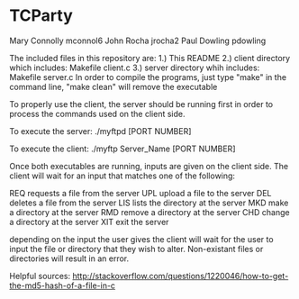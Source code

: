 # TCParty

Mary Connolly mconnol6
John Rocha jrocha2
Paul Dowling pdowling

The included files in this repository are:
  1.) This README
  2.) client directory which includes:
          Makefile
          client.c
  3.) server directory whih includes:
          Makefile
          server.c
In order to compile the programs, just type "make" in the command line, "make clean" will remove the executable

To properly use the client, the server should be running first in order to process the commands used on the client side. 

To execute the server:
./myftpd [PORT NUMBER]

To execute the client:
./myftp Server_Name [PORT NUMBER]

Once both executables are running, inputs are given on the client side. The client will wait for an input that matches one of the following:

REQ  requests a file from the server
UPL  upload a file to the server
DEL  deletes a file from the server
LIS  lists the directory at the server
MKD  make a directory at the server
RMD  remove a directory at the server
CHD  change a directory at the server
XIT  exit the server

depending on the input the user gives the client will wait for the user to input the file or directory that they wish to alter. Non-existant files or directories will result in an error.

Helpful sources:
http://stackoverflow.com/questions/1220046/how-to-get-the-md5-hash-of-a-file-in-c
